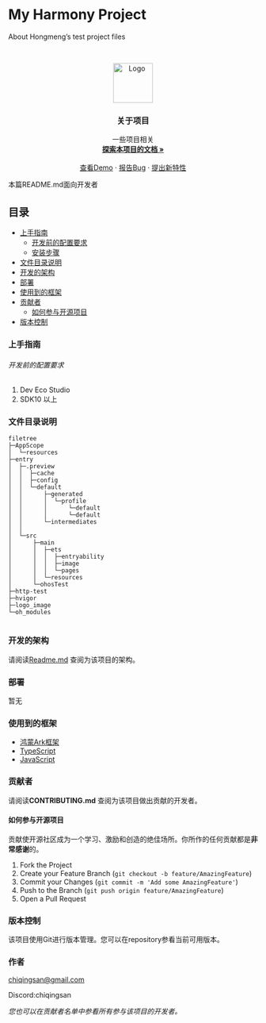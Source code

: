 # My Harmony Project

About Hongmeng’s test project files





<!-- PROJECT LOGO -->
<br />

<p align="center">
  <a href="https://gitee.com/chiqingsan/my-harmony-project">
    <img src="https://gitee.com/chiqingsan/my-harmony-project/raw/master/logo_image/logo.png" alt="Logo" width="80" height="80">
  </a>

<h3 align="center">关于项目</h3>
  <p align="center">
    一些项目相关
    <br />
    <a href="https://gitee.com/chiqingsan/my-harmony-project"><strong>探索本项目的文档 »</strong></a>
    <br />
    <br />
    <a href="https://gitee.com/chiqingsan/my-harmony-project">查看Demo</a>
    ·
    <a href="https://gitee.com/chiqingsan/my-harmony-project/issues">报告Bug</a>
    ·
    <a href="https://gitee.com/chiqingsan/my-harmony-project/issues">提出新特性</a>
  </p>

</p>


本篇README.md面向开发者

## 目录

- [上手指南](#上手指南)
    - [开发前的配置要求](#开发前的配置要求)
    - [安装步骤](#安装步骤)
- [文件目录说明](#文件目录说明)
- [开发的架构](#开发的架构)
- [部署](#部署)
- [使用到的框架](#使用到的框架)
- [贡献者](#贡献者)
    - [如何参与开源项目](#如何参与开源项目)
- [版本控制](#版本控制)

### 上手指南

###### 开发前的配置要求

1. Dev Eco Studio
2. SDK10 以上

### 文件目录说明

```
filetree 
├─AppScope
│  └─resources
├─entry
│  ├─.preview
│  │  ├─cache
│  │  ├─config
│  │  └─default
│  │      ├─generated
│  │      │  └─profile
│  │      │      └─default
│  │      │      └─default
│  │      └─intermediates
│  │        
│  └─src
│      ├─main
│      │  ├─ets
│      │  │  ├─entryability
│      │  │  ├─image
│      │  │  └─pages
│      │  └─resources
│      └─ohosTest
├─http-test
├─hvigor
├─logo_image
└─oh_modules


```

### 开发的架构

请阅读[Readme.md](https://gitee.com/chiqingsan/my-harmony-project/blob/master/README.md) 查阅为该项目的架构。

### 部署

暂无

### 使用到的框架

- [鸿蒙Ark框架](https://developer.huawei.com/consumer/cn/doc/harmonyos-guides-V2/1_1_u5feb_u901f_u5165_u95e8-0000001478340845-V2)
- [TypeScript](https://www.tslang.cn/)
- [JavaScript](https://developer.mozilla.org/zh-CN/docs/learn/JavaScript)

### 贡献者

请阅读**CONTRIBUTING.md** 查阅为该项目做出贡献的开发者。

#### 如何参与开源项目

贡献使开源社区成为一个学习、激励和创造的绝佳场所。你所作的任何贡献都是**非常感谢**的。

1. Fork the Project
2. Create your Feature Branch (`git checkout -b feature/AmazingFeature`)
3. Commit your Changes (`git commit -m 'Add some AmazingFeature'`)
4. Push to the Branch (`git push origin feature/AmazingFeature`)
5. Open a Pull Request

### 版本控制

该项目使用Git进行版本管理。您可以在repository参看当前可用版本。

### 作者

chiqingsan@gmail.com

Discord:chiqingsan

*您也可以在贡献者名单中参看所有参与该项目的开发者。*